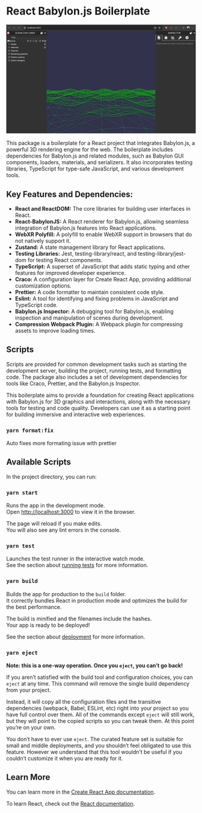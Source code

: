 # React Babylon.js Boilerplate

![React Babylon.js Graphic](readme-babylonjs-react-graphic.gif)

This package is a boilerplate for a React project that integrates Babylon.js, a powerful 3D rendering engine for the web. The boilerplate includes dependencies for Babylon.js and related modules, such as Babylon GUI components, loaders, materials, and serializers. It also incorporates testing libraries, TypeScript for type-safe JavaScript, and various development tools.

## Key Features and Dependencies:

- **React and ReactDOM:** The core libraries for building user interfaces in React.
- **React-BabylonJS:** A React renderer for Babylon.js, allowing seamless integration of Babylon.js features into React applications.
- **WebXR Polyfill:** A polyfill to enable WebXR support in browsers that do not natively support it.
- **Zustand:** A state management library for React applications.
- **Testing Libraries:** Jest, testing-library/react, and testing-library/jest-dom for testing React components.
- **TypeScript:** A superset of JavaScript that adds static typing and other features for improved developer experience.
- **Craco:** A configuration layer for Create React App, providing additional customization options.
- **Prettier:** A code formatter to maintain consistent code style.
- **Eslint:** A tool for identifying and fixing problems in JavaScript and TypeScript code.
- **Babylon.js Inspector:** A debugging tool for Babylon.js, enabling inspection and manipulation of scenes during development.
- **Compression Webpack Plugin:** A Webpack plugin for compressing assets to improve loading times.

## Scripts

Scripts are provided for common development tasks such as starting the development server, building the project, running tests, and formatting code. The package also includes a set of development dependencies for tools like Craco, Prettier, and the Babylon.js Inspector.

This boilerplate aims to provide a foundation for creating React applications with Babylon.js for 3D graphics and interactions, along with the necessary tools for testing and code quality. Developers can use it as a starting point for building immersive and interactive web experiences.

### `yarn format:fix`
Auto fixes more formating issue with prettier

## Available Scripts

In the project directory, you can run:

### `yarn start`

Runs the app in the development mode.\
Open [http://localhost:3000](http://localhost:3000) to view it in the browser.

The page will reload if you make edits.\
You will also see any lint errors in the console.

### `yarn test`

Launches the test runner in the interactive watch mode.\
See the section about [running tests](https://facebook.github.io/create-react-app/docs/running-tests) for more information.

### `yarn build`

Builds the app for production to the `build` folder.\
It correctly bundles React in production mode and optimizes the build for the best performance.

The build is minified and the filenames include the hashes.\
Your app is ready to be deployed!

See the section about [deployment](https://facebook.github.io/create-react-app/docs/deployment) for more information.

### `yarn eject`

**Note: this is a one-way operation. Once you `eject`, you can’t go back!**

If you aren’t satisfied with the build tool and configuration choices, you can `eject` at any time. This command will remove the single build dependency from your project.

Instead, it will copy all the configuration files and the transitive dependencies (webpack, Babel, ESLint, etc) right into your project so you have full control over them. All of the commands except `eject` will still work, but they will point to the copied scripts so you can tweak them. At this point you’re on your own.

You don’t have to ever use `eject`. The curated feature set is suitable for small and middle deployments, and you shouldn’t feel obligated to use this feature. However we understand that this tool wouldn’t be useful if you couldn’t customize it when you are ready for it.

## Learn More

You can learn more in the [Create React App documentation](https://facebook.github.io/create-react-app/docs/getting-started).

To learn React, check out the [React documentation](https://reactjs.org/).
